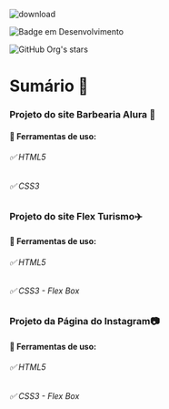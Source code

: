 ![download](https://user-images.githubusercontent.com/75958253/166067149-7ac95512-e223-4df9-8436-83c12ebec8cd.jpeg)

![Badge em Desenvolvimento](http://img.shields.io/static/v1?label=STATUS&message=EM%20DESENVOLVIMENTO&color=GREEN&style=for-the-badge)

![GitHub Org's stars](https://img.shields.io/github/stars/DevPovoa?style=social)

# Sumário :bookmark_tabs:

### Projeto do site Barbearia Alura :barber:

#### :small_blue_diamond: Ferramentas de uso:

###### :white_check_mark: HTML5

###### :white_check_mark: CSS3



### Projeto do site Flex Turismo:airplane:

#### :small_blue_diamond: Ferramentas de uso:

###### :white_check_mark: HTML5

###### :white_check_mark: CSS3 - Flex Box



### Projeto da Página do Instagram:camera:

#### :small_blue_diamond: Ferramentas de uso:

###### :white_check_mark: HTML5

###### :white_check_mark: CSS3 - Flex Box



